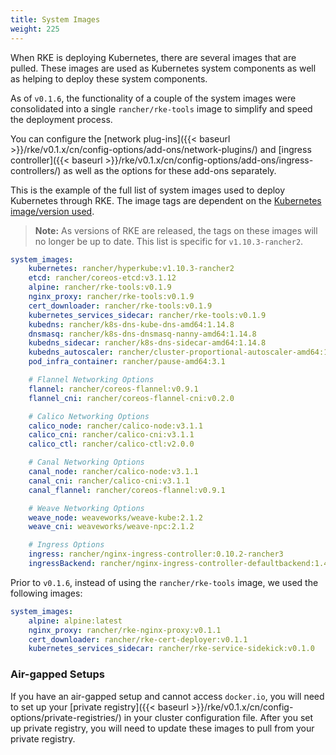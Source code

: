 ```yaml
---
title: System Images
weight: 225
---
```

When RKE is deploying Kubernetes, there are several images that are pulled. These images are used as Kubernetes system components as well as helping to deploy these system components.  

As of `v0.1.6`, the functionality of a couple of the system images were consolidated into a single `rancher/rke-tools` image to simplify and speed the deployment process.

You can configure the [network plug-ins]({{< baseurl >}}/rke/v0.1.x/cn/config-options/add-ons/network-plugins/) and [ingress controller]({{< baseurl >}}/rke/v0.1.x/cn/config-options/add-ons/ingress-controllers/) as well as the options for these add-ons separately.

This is the example of the full list of system images used to deploy Kubernetes through RKE. The image tags are dependent on the [Kubernetes image/version used](https://github.com/rancher/types/blob/master/apis/management.cattle.io/v3/k8s_defaults.go).

> **Note:** As versions of RKE are released, the tags on these images will no longer be up to date. This list is specific for `v1.10.3-rancher2`.

```yaml
system_images:
    kubernetes: rancher/hyperkube:v1.10.3-rancher2
    etcd: rancher/coreos-etcd:v3.1.12
    alpine: rancher/rke-tools:v0.1.9
    nginx_proxy: rancher/rke-tools:v0.1.9
    cert_downloader: rancher/rke-tools:v0.1.9
    kubernetes_services_sidecar: rancher/rke-tools:v0.1.9
    kubedns: rancher/k8s-dns-kube-dns-amd64:1.14.8
    dnsmasq: rancher/k8s-dns-dnsmasq-nanny-amd64:1.14.8
    kubedns_sidecar: rancher/k8s-dns-sidecar-amd64:1.14.8
    kubedns_autoscaler: rancher/cluster-proportional-autoscaler-amd64:1.0.0
    pod_infra_container: rancher/pause-amd64:3.1

    # Flannel Networking Options
    flannel: rancher/coreos-flannel:v0.9.1
    flannel_cni: rancher/coreos-flannel-cni:v0.2.0

    # Calico Networking Options
    calico_node: rancher/calico-node:v3.1.1
    calico_cni: rancher/calico-cni:v3.1.1
    calico_ctl: rancher/calico-ctl:v2.0.0

    # Canal Networking Options
    canal_node: rancher/calico-node:v3.1.1
    canal_cni: rancher/calico-cni:v3.1.1
    canal_flannel: rancher/coreos-flannel:v0.9.1

    # Weave Networking Options
    weave_node: weaveworks/weave-kube:2.1.2
    weave_cni: weaveworks/weave-npc:2.1.2

    # Ingress Options
    ingress: rancher/nginx-ingress-controller:0.10.2-rancher3
    ingressBackend: rancher/nginx-ingress-controller-defaultbackend:1.4
```

Prior to `v0.1.6`, instead of using the `rancher/rke-tools` image, we used the following images:

```yaml
system_images:
    alpine: alpine:latest
    nginx_proxy: rancher/rke-nginx-proxy:v0.1.1
    cert_downloader: rancher/rke-cert-deployer:v0.1.1
    kubernetes_services_sidecar: rancher/rke-service-sidekick:v0.1.0
```

### Air-gapped Setups

If you have an air-gapped setup and cannot access `docker.io`, you will need to set up your [private registry]({{< baseurl >}}/rke/v0.1.x/cn/config-options/private-registries/) in your cluster configuration file. After you set up private registry, you will need to update these images to pull from your private registry.
